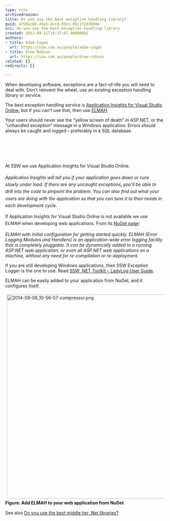 ```yaml
---
type: rule
archivedreason: 
title: Do you use the best exception handling library?
guid: 4758ac66-d4a5-4ccd-93cc-85c1f2d369da
uri: do-you-use-the-best-exception-handling-library
created: 2013-09-11T19:17:07.0000000Z
authors:
- title: Adam Cogan
  url: https://ssw.com.au/people/adam-cogan
- title: Drew Robson
  url: https://ssw.com.au/people/drew-robson
related: []
redirects: []

---
```



<p>​​When developing software, exceptions are a fact-of-life you will need to deal with. Don't reinvent the wheel, use an existing exception handling library or service.</p><p>​​​The best exception handling service&#160;is <a href="/rules-to-better-application-insights-for-visual-studio-online">Application Insights for ​Visual Studio Online​</a>, but if you can't use that, then use <a href="https&#58;//www.nuget.org/packages/elmah/">ELMAH​</a>.</p><p>Your users should never see the “yellow screen of death” in ASP.NET, or the “unhandled exception” message in a Windows application. Errors should always be caught and logged – preferably in a SQL database.​</p><p><br></p>
<br><excerpt class='endintro'></excerpt><br>
<p>​<span style="line-height&#58;1.6;">At SSW we use&#160;Application Insights for Visual Studio Online.</span></p><p class="greyBox">​ 
   <span style="line-height&#58;1.6;"></span> 
   <span style="line-height&#58;1.6;">
      <em>Application Insights will tell you if your application goes down or runs slowly under load. If there are any uncaught exceptions, you’ll be able to drill into the code to pinpoint the problem. You can also find out what your users are doing with the application so that you can tune it to their needs in each development cycle.
&#160;</em></span>​</p><p style="line-height&#58;20px;">If <span style="line-height&#58;20.7999992370605px;">Application Insights for Visual Studio Online</span>&#160;is not available we use ELMAH when developing web applications<span style="line-height&#58;1.6;">. From its 
      </span><span class="s2" style="line-height&#58;1.6;"><a href="https&#58;//www.nuget.org/packages/ELMAH">NuGet page</a>&#58;</span></p><p class="greyBox"> 
   <em>ELMAH with initial configuration for getting started quickly. ELMAH (Error Logging Modules and Handlers) is an application-wide error logging facility that is completely pluggable. It can be dynamically added to a running ASP.NET web application, or even all ASP.NET web applications on a machine, without any need for re-compilation or re-deployment.</em></p><p>If you are still developing Windows applications, then SSW Exception Logger is the one to use. Read 
   <a href="http&#58;//www.ssw.com.au/ssw/NetToolKit/04ExceptionReporter.aspx">SSW .NET Toolkit – LadyLog User Guide</a>.</p><p>ELMAH can be easily added to your application from NuGet, and it configures itself.</p><p><img src="/PublishingImages/2014-09-08_10-56-57-compressor.png" alt="2014-09-08_10-56-57-compressor.png" style="margin&#58;5px;width&#58;650px;" /><br><strong>Figure&#58; Add ELMAH to your web application from NuGet</strong></p><p>See also&#160;<a href="/Pages/use-the-best-exception-handling-framework.aspx" style="line-height&#58;20.7999992370605px;">Do&#160;you use the best middle tier .Net libraries?</a></p>


